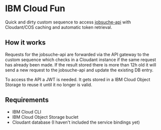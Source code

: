 # IBM Cloud Fun

Quick and dirty custom sequence to access [jobsuche-api](https://github.com/bundesAPI/jobsuche-api) with Cloudant/COS caching and automatic token retrieval.

## How it works

Requests for the jobsuche-api are forwarded via the API gateway to the custom sequence which checks in a Cloudant instance if the same request has already been made. If the result stored there is more than 12h old it will send a new request to the jobsuche-api and update the existing DB entry.

To access the API a JWT is needed. It gets stored in a IBM Cloud Object Storage to reuse it until it no longer is valid.


## Requirements

- IBM Cloud CLI
- IBM Cloud Object Storage buclet
- Cloudant database (I haven't included the service bindings yet)


